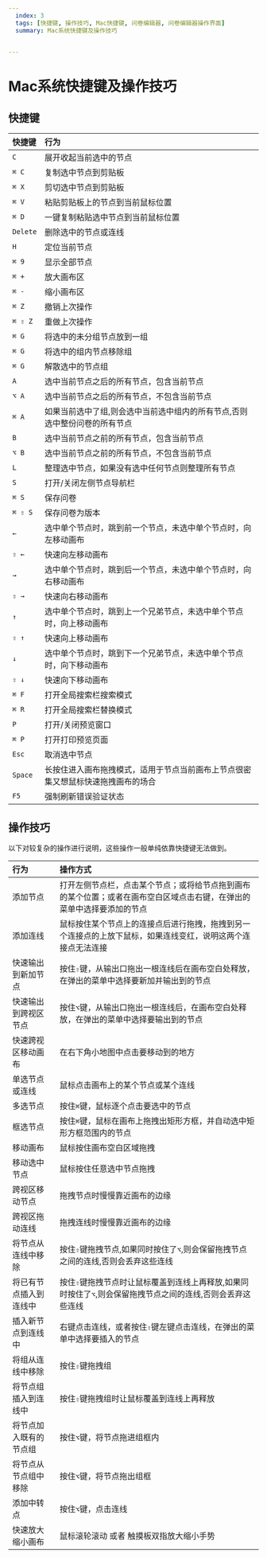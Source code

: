 ```yaml
---
  index: 3
  tags: [快捷键, 操作技巧, Mac快捷键, 问卷编辑器, 问卷编辑器操作界面]
  summary: Mac系统快捷键及操作技巧


---
```







# Mac系统快捷键及操作技巧

## 快捷键

|快捷键       | 行为|
|:----       |:----|
|`C`         | 展开收起当前选中的节点 |
|`⌘ C`    | 复制选中节点到剪贴板  |
|`⌘ X`    | 剪切选中节点到剪贴板  |
|`⌘ V`    | 粘贴剪贴板上的节点到当前鼠标位置 |
|`⌘ D`    | 一键复制粘贴选中节点到当前鼠标位置 |
|`Delete` | 删除选中的节点或连线 |
|`H`         | 定位当前节点 |
|`⌘ 9`    | 显示全部节点 |
|`⌘ +`    | 放大画布区  |
|`⌘ -`    | 缩小画布区  |
|`⌘ Z`    | 撤销上次操作 |
|`⌘ ⇧ Z`    | 重做上次操作 |
|`⌘ G`    | 将选中的未分组节点放到一组 |
|`⌘ G`    | 将选中的组内节点移除组 |
|`⌘ G`    | 解散选中的节点组 |
|`A`         | 选中当前节点之后的所有节点，包含当前节点 |
|`⌥ A`     | 选中当前节点之后的所有节点，不包含当前节点 |
|`⌘ A`    | 如果当前选中了组,则会选中当前选中组内的所有节点,否则选中整份问卷的所有节点 |
|`B`         | 选中当前节点之前的所有节点，包含当前节点 |
|`⌥ B`     | 选中当前节点之前的所有节点，不包含当前节点 |
|`L`         | 整理选中节点，如果没有选中任何节点则整理所有节点 |
|`S`         | 打开/关闭左侧节点导航栏 |
|`⌘ S`    | 保存问卷  |
|`⌘ ⇧ S`| 保存问卷为版本 |
|`←`         | 选中单个节点时，跳到前一个节点，未选中单个节点时，向左移动画布 |
|`⇧ ←`   | 快速向左移动画布 |
|`→`         | 选中单个节点时，跳到后一个节点，未选中单个节点时，向右移动画布 |
|`⇧ →`   | 快速向右移动画布 |
|`↑`         | 选中单个节点时，跳到上一个兄弟节点，未选中单个节点时，向上移动画布 |
|`⇧ ↑`   | 快速向上移动画布 |
|`↓`         | 选中单个节点时，跳到下一个兄弟节点，未选中单个节点时，向下移动画布 |
|`⇧ ↓`   | 快速向下移动画布 |
|`⌘ F`    | 打开全局搜索栏搜索模式 |
|`⌘ R`    | 打开全局搜索栏替换模式 |
|`P`         | 打开/关闭预览窗口 |
|`⌘ P`    | 打开打印预览页面  |
|`Esc`       | 取消选中节点     |
|`Space`     | 长按住进入画布拖拽模式，适用于节点当前画布上节点很密集又想鼠标快速拖拽画布的场合 |
|`F5`        | 强制刷新错误验证状态 |

## 操作技巧

以下对较复杂的操作进行说明，这些操作一般单纯依靠快捷键无法做到。

|行为       | 操作方式 |
|:----       |:----|
| 添加节点       | 打开左侧节点栏，点击某个节点；或将给节点拖到画布的某个位置；或者在画布空白区域点击右键，在弹出的菜单中选择要添加的节点 |
| 添加连线      | 鼠标按住某个节点上的连接点后进行拖拽，拖拽到另一个连接点的上放下鼠标，如果连线变红，说明这两个连接点无法连接 |
| 快速输出到新加节点 | 按住`⇧`键，从输出口拖出一根连线后在画布空白处释放，在弹出的菜单中选择要新加并输出到的节点|
| 快速输出到跨视区节点 | 按住`⌥`键，从输出口拖出一根连线后，在画布空白处释放，在弹出的菜单中选择要输出到的节点|
| 快速跨视区移动画布 | 在右下角小地图中点击要移动到的地方 |
| 单选节点或连线 |  鼠标点击画布上的某个节点或某个连线      |
| 多选节点 |  按住`⌘`键，鼠标逐个点击要选中的节点 |
| 框选节点 |  按住`⌘`键，鼠标在画布上拖拽出矩形方框，并自动选中矩形方框范围内的节点 |
| 移动画布 |  鼠标按住画布空白区域拖拽 |
| 移动选中节点 | 鼠标按住任意选中节点拖拽 |
| 跨视区移动节点 | 拖拽节点时慢慢靠近画布的边缘 |
| 跨视区拖动连线 | 拖拽连线时慢慢靠近画布的边缘 |
| 将节点从连线中移除 | 按住`⇧`键拖拽节点,如果同时按住了`⌥`,则会保留拖拽节点之间的连线,否则会丢弃这些连线 |
| 将已有节点插入到连线中 | 按住`⇧`键拖拽节点时让鼠标覆盖到连线上再释放,如果同时按住了`⌥`,则会保留拖拽节点之间的连线,否则会丢弃这些连线 |
| 插入新节点到连线中| 右键点击连线，或者按住`⇧`键左键点击连线，在弹出的菜单中选择要插入的节点|
| 将组从连线中移除 | 按住`⇧`键拖拽组 |
| 将节点组插入到连线中| 按住`⇧`键拖拽组时让鼠标覆盖到连线上再释放 |
| 将节点加入既有的节点组 | 按住`⌥`键，将节点拖进组框内|
| 将节点从节点组中移除| 按住`⌥`键，将节点拖出组框 |
| 添加中转点| 按住`⌥`键，点击连线 |
| 快速放大缩小画布 | 鼠标滚轮滚动 或者 触摸板双指放大缩小手势|

